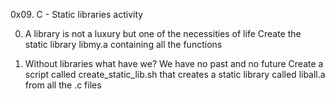 0x09. C - Static libraries activity

0. A library is not a luxury but one of the necessities of life
Create the static library libmy.a containing all the functions

1. Without libraries what have we? We have no past and no future
Create a script called create_static_lib.sh that creates a static library called liball.a from all the .c files
